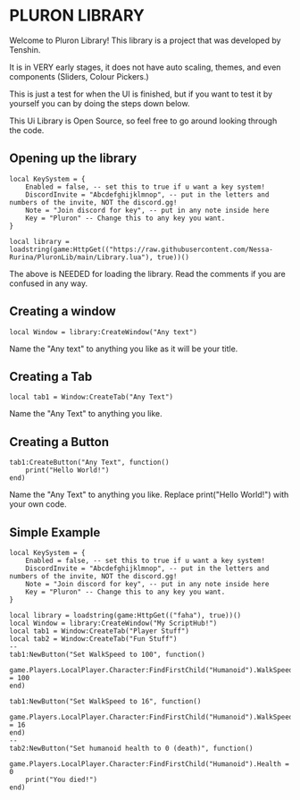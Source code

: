 # PLURON LIBRARY
Welcome to Pluron Library!
This library is a project that was developed by Tenshin.

It is in VERY early stages, it does not have auto scaling, themes, and even components (Sliders, Colour Pickers.)

This is just a test for when the UI is finished, but if you want to test it by yourself you can by doing the steps down below.

This Ui Library is Open Source, so feel free to go around looking through the code.
## Opening up the library
```
local KeySystem = {
    Enabled = false, -- set this to true if u want a key system!
    DiscordInvite = "Abcdefghijklmnop", -- put in the letters and numbers of the invite, NOT the discord.gg!
    Note = "Join discord for key", -- put in any note inside here
    Key = "Pluron" -- Change this to any key you want.
}

local library = loadstring(game:HttpGet(("https://raw.githubusercontent.com/Nessa-Rurina/PluronLib/main/Library.lua"), true))()
```
The above is NEEDED for loading the library.
Read the comments if you are confused in any way.

## Creating a window
```
local Window = library:CreateWindow("Any text")
```
Name the "Any text" to anything you like as it will be your title.

## Creating a Tab 
```
local tab1 = Window:CreateTab("Any Text")
```
Name the "Any Text" to anything you like.

## Creating a Button
```
tab1:CreateButton("Any Text", function()
    print("Hello World!")
end)
```
Name the "Any Text" to anything you like. Replace print("Hello World!") with your own code.

## Simple Example
```
local KeySystem = {
    Enabled = false, -- set this to true if u want a key system!
    DiscordInvite = "Abcdefghijklmnop", -- put in the letters and numbers of the invite, NOT the discord.gg!
    Note = "Join discord for key", -- put in any note inside here
    Key = "Pluron" -- Change this to any key you want.
}

local library = loadstring(game:HttpGet(("faha"), true))()
local Window = library:CreateWindow("My ScriptHub!")
local tab1 = Window:CreateTab("Player Stuff")
local tab2 = Window:CreateTab("Fun Stuff")
--
tab1:NewButton("Set WalkSpeed to 100", function()
    game.Players.LocalPlayer.Character:FindFirstChild("Humanoid").WalkSpeed = 100
end)

tab1:NewButton("Set WalkSpeed to 16", function()
    game.Players.LocalPlayer.Character:FindFirstChild("Humanoid").WalkSpeed = 16
end)
--
tab2:NewButton("Set humanoid health to 0 (death)", function() 
    game.Players.LocalPlayer.Character:FindFirstChild("Humanoid").Health = 0
    print("You died!")
end)
```
